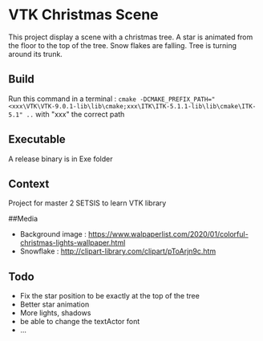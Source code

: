 # VTK Christmas Scene

This project display a scene with a christmas tree.
A star is animated from the floor to the top of the tree.
Snow flakes are falling.
Tree is turning around its trunk.

## Build

Run this command in a terminal : 
```cmake -DCMAKE_PREFIX_PATH="<xxx\VTK\VTK-9.0.1-lib\lib\cmake;xxx\ITK\ITK-5.1.1-lib\lib\cmake\ITK-5.1" ..```
with "xxx" the correct path

## Executable

A release binary is in Exe folder

## Context

Project for master 2 SETSIS to learn VTK library

##Media
* Background image : https://www.walpaperlist.com/2020/01/colorful-christmas-lights-wallpaper.html
* Snowflake : http://clipart-library.com/clipart/pToArjn9c.htm


## Todo

* Fix the star position to be exactly at the top of the tree
* Better star animation
* More lights, shadows
* be able to change the textActor font 
* ...